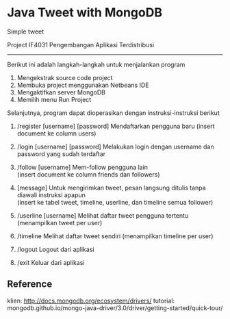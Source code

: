# Java Tweet with MongoDB

Simple tweet

Project IF4031 Pengembangan Aplikasi Terdistribusi
- - - -

Berikut ini adalah langkah-langkah untuk menjalankan program

1. Mengekstrak source code project
2. Membuka project menggunakan Netbeans IDE
3. Mengaktifkan server MongoDB
3. Memilih menu Run Project

Selanjutnya, program dapat dioperasikan dengan instruksi-instruksi berikut
1. /register [username] [password]
   Mendaftarkan pengguna baru
   (insert document ke column users)

2. /login [username] [password]
   Melakukan login dengan username dan password yang sudah terdaftar

3. /follow [username]
   Mem-follow pengguna lain   
   (insert document ke column friends dan followers)
   
4. [message]
   Untuk mengirimkan tweet, pesan langsung ditulis tanpa diawali instruksi apapun 	
   (insert ke tabel tweet, timeline, userline, dan timeline semua follower) 
   	
5. /userline [username]
   Melihat daftar tweet pengguna tertentu
   (menampilkan tweet per user)
   
6. /timeline
   Melihat daftar tweet sendiri
   (menampilkan timeline per user)
	
7. /logout
   Logout dari aplikasi

8. /exit
   Keluar dari aplikasi	


## Reference
klien: http://docs.mongodb.org/ecosystem/drivers/
tutorial: mongodb.github.io/mongo-java-driver/3.0/driver/getting-started/quick-tour/
